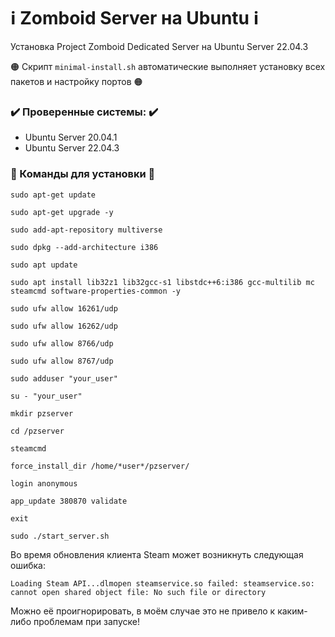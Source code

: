 # ℹ️ Zomboid Server на Ubuntu ℹ️
Установка Project Zomboid Dedicated Server на Ubuntu Server 22.04.3

🟠 Скрипт `minimal-install.sh` автоматические выполняет установку всех пакетов и настройку портов 🟠

### ✔️ Проверенные системы: ✔️
- Ubuntu Server 20.04.1
- Ubuntu Server 22.04.3

### 🔻 Команды для установки 🔻


```sudo apt-get update```

```sudo apt-get upgrade -y```

```sudo add-apt-repository multiverse```

```sudo dpkg --add-architecture i386```

```sudo apt update```

```sudo apt install lib32z1 lib32gcc-s1 libstdc++6:i386 gcc-multilib mc steamcmd software-properties-common -y```

```sudo ufw allow 16261/udp```

```sudo ufw allow 16262/udp```

```sudo ufw allow 8766/udp```

```sudo ufw allow 8767/udp```

```sudo adduser "your_user"```

```su - "your_user"```

```mkdir pzserver```

```cd /pzserver```

```steamcmd```

```force_install_dir /home/*user*/pzserver/```

```login anonymous```

```app_update 380870 validate```

```exit```

```sudo ./start_server.sh```

Во время обновления клиента Steam может возникнуть следующая ошибка:

`Loading Steam API...dlmopen steamservice.so failed: steamservice.so: cannot open shared object file: No such file or directory`

Можно её проигнорировать, в моём случае это не привело к каким-либо проблемам при запуске!
